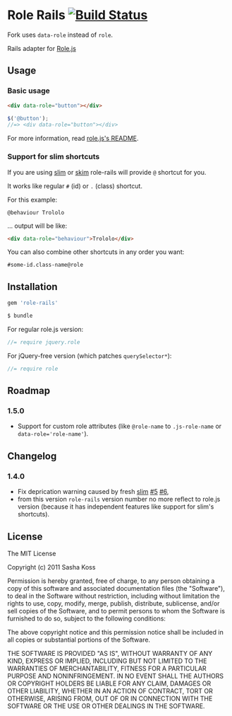 # Role Rails [![Build Status](https://travis-ci.org/razum2um/role-rails.png?branch=master)](https://travis-ci.org/razum2um/role-rails)

Fork uses `data-role` instead of `role`.

Rails adapter for [Role.js](https://github.com/kossnocorp/role)

## Usage

### Basic usage

``` html
<div data-role="button"></div>
```

``` js
$('@button');
//=> <div data-role="button"></div>
```

For more information, read [role.js's README](https://github.com/kossnocorp/role/blob/master/README.md).

### Support for slim shortcuts

If you are using [slim](http://slim-lang.com/) or [skim](https://github.com/jfirebaugh/skim) role-rails will provide `@` shortcut for you.

It works like regular `#` (id) or `.` (class) shortcut.

For this example:

``` slim
@behaviour Trololo
```

... output will be like:

``` html
<div data-role="behaviour">Trololo</div>
```

You can also combine other shortcuts in any order you want:

``` slim
#some-id.class-name@role
```

## Installation

``` ruby
gem 'role-rails'
```

``` sh
$ bundle
```

For regular role.js version:

``` js
//= require jquery.role
```

For jQuery-free version (which patches `querySelector*`):

``` js
//= require role
```

## Roadmap

### 1.5.0

* Support for custom role attributes (like `@role-name` to `.js-role-name` or `data-role='role-name'`).

## Changelog

### 1.4.0

* Fix deprication warning caused by fresh [slim](http://slim-lang.com/) [#5](https://github.com/kossnocorp/role-rails/pull/5) [#6](https://github.com/kossnocorp/role-rails/pull/6),
* from this version `role-rails` version number no more reflect to role.js version (because it has independent features like support for slim's shortcuts).

## License

The MIT License

Copyright (c) 2011 Sasha Koss

Permission is hereby granted, free of charge, to any person obtaining a copy of this software and associated documentation files (the "Software"), to deal in the Software without restriction, including without limitation the rights to use, copy, modify, merge, publish, distribute, sublicense, and/or sell copies of the Software, and to permit persons to whom the Software is furnished to do so, subject to the following conditions:

The above copyright notice and this permission notice shall be included in all copies or substantial portions of the Software.

THE SOFTWARE IS PROVIDED "AS IS", WITHOUT WARRANTY OF ANY KIND, EXPRESS OR IMPLIED, INCLUDING BUT NOT LIMITED TO THE WARRANTIES OF MERCHANTABILITY, FITNESS FOR A PARTICULAR PURPOSE AND NONINFRINGEMENT. IN NO EVENT SHALL THE AUTHORS OR COPYRIGHT HOLDERS BE LIABLE FOR ANY CLAIM, DAMAGES OR OTHER LIABILITY, WHETHER IN AN ACTION OF CONTRACT, TORT OR OTHERWISE, ARISING FROM, OUT OF OR IN CONNECTION WITH THE SOFTWARE OR THE USE OR OTHER DEALINGS IN THE SOFTWARE.
